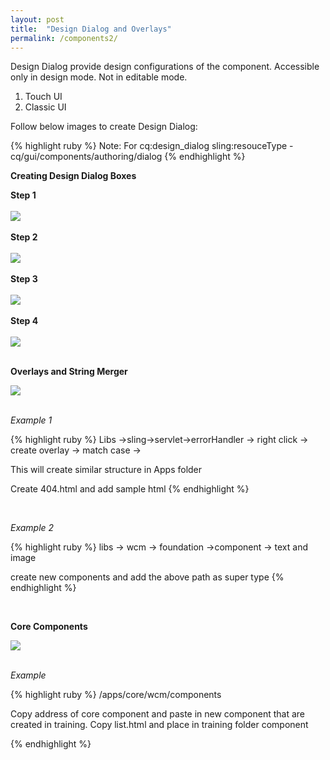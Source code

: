 ```yaml
---
layout: post
title:  "Design Dialog and Overlays"
permalink: /components2/
---
```

Design Dialog provide design configurations of the component. Accessible only in design mode. Not in editable mode. 
<br>
1. Touch UI<br>
2. Classic UI<br>

Follow below images to create Design Dialog: <br>

{% highlight ruby %}
Note: For cq:design_dialog sling:resouceType - cq/gui/components/authoring/dialog 
{% endhighlight %}

<b>Creating Design Dialog Boxes</b><br>

<b>Step 1</b><br><br>
<img src="{{ site.baseurl }}/assets/img/dd1.png"/><br><br>
<b>Step 2</b><br><br>
<img src="{{ site.baseurl }}/assets/img/dd2.png"/><br><br>
<b>Step 3</b><br><br>
<img src="{{ site.baseurl }}/assets/img/dd3.png"/><br><br>
<b>Step 4</b><br><br>
<img src="{{ site.baseurl }}/assets/img/dd4.png"/><br><br>


<b>Overlays and String Merger</b><br>

<img src="{{ site.baseurl }}/assets/img/overlay.png"/><br><br>

<i>Example 1</i>

{% highlight ruby %}
Libs ->sling->servlet->errorHandler -> right click -> create overlay -> match case ->

This will create similar structure in Apps folder

Create 404.html and add sample html
{% endhighlight %}

<br>

<i>Example 2</i>

{% highlight ruby %}
libs -> wcm -> foundation ->component -> text and image

create new components and add the above path as super type
{% endhighlight %}

<br>


<b>Core Components</b><br>

<img src="{{ site.baseurl }}/assets/img/core.png"/><br><br>

<i>Example</i>

{% highlight ruby %}
/apps/core/wcm/components

Copy address of core component and paste in new component that are created
in training. Copy list.html and place in training folder component

{% endhighlight %}